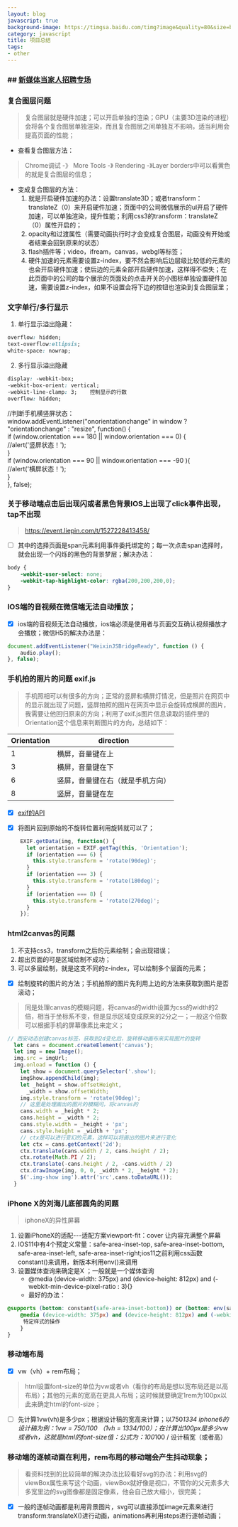 ```yaml
---
layout: blog
javascript: true
background-image: https://timgsa.baidu.com/timg?image&quality=80&size=b9999_10000&sec=1514897300420&di=98b95608be22799574c540dcb1d23ea2&imgtype=0&src=http%3A%2F%2Fpic.92to.com%2F201612%2F14%2F2016128110105715.jpg
category: javascript
title: 项目总结
tags:
- other
---
```


### ## [新媒体当家人招聘专场](https://event.liepin.com/t/1522060813001/)

### 复合图层问题
> 复合图层就是硬件加速；可以开启单独的渲染；GPU（主要3D渲染的进程）会将各个复合图层单独渲染，而且复合图层之间单独互不影响，适当利用会提高页面的性能；

-  查看复合图层方法：
>  Chrome调试 -》 More Tools -》 Rendering -》Layer borders中可以看黄色的就是复合图层的信息；
- 变成复合图层的方法：
    1. 就是开启硬件加速的办法：设置translate3D；或者transform：translateZ（0）来开启硬件加速；页面中的公司微信展示的ul开启了硬件加速，可以单独渲染，提升性能；利用css3的transform：translateZ（0）属性开启的；
    2. opacity和过渡属性（需要动画执行时才会变成复合图层，动画没有开始或者结束会回到原来的状态）
    3. flash插件等；video，ifream，canvas，webgl等标签；
    4. 硬件加速的元素需要设置z-index，要不然会影响后边层级比较低的元素的也会开启硬件加速；使后边的元素全部开启硬件加速，这样得不偿失；在此页面中的公司的每个展示的页面处的点击开关的小图标单独设置硬件加速，需要设置z-index，如果不设置会将下边的按钮也渲染到复合图层里；

### 文字单行/多行显示
1. 单行显示溢出隐藏：

```css
overflow: hidden;    
text-overflow:ellipsis;
white-space: nowrap;
```

2. 多行显示溢出隐藏

```css
display: -webkit-box;    
-webkit-box-orient: vertical;    
-webkit-line-clamp: 3;    控制显示的行数
overflow: hidden;
```




//判断手机横竖屏状态：  
    window.addEventListener("onorientationchange" in window ? "orientationchange" : "resize", function() {  
            if (window.orientation === 180 || window.orientation === 0) {   
               //alert('竖屏状态！');  
            }   
            if (window.orientation === 90 || window.orientation === -90 ){   
                //alert('横屏状态！');  
            }    
        }, false); 
        
        
### 关于移动端点击后出现闪或者黑色背景IOS上出现了click事件出现，tap不出现
> https://event.liepin.com/t/1527228413458/
- [ ] 其中的选择页面是span元素利用事件委托绑定的；每一次点击span选择时，就会出现一个闪烁的黑色的背景梦层；解决办法：

```css
body {
    -webkit-user-select: none;
    -webkit-tap-highlight-color: rgba(200,200,200,0);
}

```

### IOS端的音视频在微信端无法自动播放；
- [x] ios端的音视频无法自动播放，ios端必须是使用者与页面交互确认视频播放才会播放；微信H5的解决办法是：

```javascript
document.addEventListener("WeixinJSBridgeReady", function () {
    audio.play();
}, false);
```

### 手机拍的照片的问题 exif.js
> 手机照相可以有很多的方向；正常的竖屏和横屏灯情况，但是照片在网页中的显示就出现了问题，竖屏拍照的图片在网页中显示会旋转成横屏的图片，我需要让他回归原来的方向；利用了exif.js图片信息读取的插件里的Orientation这个信息来判断图片的方向，总结如下：

Orientation |  direction
---|---
1 | 横屏，音量键在上
3 | 横屏，音量键在下
6 | 竖屏，音量键在右（就是手机方向）
8 | 竖屏，音量键在左

- [x] [exif的API](http://code.ciaoca.com/javascript/exif-js/)

- [x] 将图片回到原始的不旋转位置利用旋转就可以了；
```javascript
    EXIF.getData(img, function() {
      let orientation = EXIF.getTag(this, 'Orientation');
      if (orientation === 6) {
        this.style.transform = 'rotate(90deg)';
      }
      if (orientation === 3) {
        this.style.transform = 'rotate(180deg)';
      }
      if (orientation === 8) {
        this.style.transform = 'rotate(270deg)';
      }
    });
```

### html2canvas的问题
1. 不支持css3，transform之后的元素绘制；会出现错误；
2. 超出页面的可是区域绘制不成功；
3. 可以多层绘制，就是这支不同的z-index，可以绘制多个层面的元素；
- [x] 绘制旋转的图片的方法；手机拍照的图片先利用上边的方法来获取到图片是否滚动；
> 同是处理canvas的模糊问题，将canvas的width设置为css的width的2倍，相当于坐标系不变，但是显示区域变成原来的2分之一；一般这个倍数可以根据手机的屏幕像素比来定义；

```javascript
// 西安动态创建canvas标签，获取到2d变化后，旋转移动画布来实现图片的旋转
  let cans = document.createElement('canvas');
  let img = new Image();
  img.src = imgUrl;
  img.onload = function () {
    let show = document.querySelector('.show');
    imgShow.appendChild(img);
    let _height = show.offsetHeight,
      _width = show.offsetWidth;
    img.style.transform = 'rotate(90deg)';
    // 这里是处理画出的图片的模糊问，将canvas的
    cans.width = _height * 2;
    cans.height = _width * 2;
    cans.style.width = _height + 'px';
    cans.style.height = _width + 'px';
    // ctx是可以进行变幻的元素，这样可以将画出的图片来进行变化
    let ctx = cans.getContext('2d');
    ctx.translate(cans.width / 2, cans.height / 2);
    ctx.rotate(Math.PI / 2);
    ctx.translate(-cans.height / 2, -cans.width / 2)
    ctx.drawImage(img, 0, 0, _width * 2, _height * 2);
    $('.img-show img').attr('src',cans.toDataURL());
  }
```
### iPhone X的刘海儿底部圆角的问题
> iphoneX的异性屏幕
1. 设置iPhoneX的适配---适配方案viewport-fit：cover 让内容充满整个屏幕
2. IOS11中有4个预定义常量：safe-area-inset-top, safe-area-inset-bottom, safe-area-inset-left, safe-area-inset-right;ios11之前利用css函数constant()来调用，新版本利用env()来调用
3. 设置媒体查询来确定是X ；一般就是一个媒体查询 
    - @media (device-width: 375px) and (device-height: 812px) and (-webkit-min-device-pixel-ratio : 3){}
    - 最好的办法：
    
```css
@supports (bottom: constant(safe-area-inset-bottom)) or (bottom: env(safe-area-inset-bottom)) {
    @media (device-width: 375px) and (device-height: 812px) and (-webkit-min-device-pixel-ratio : 3){
     特定样式的操作
    }
}
```
### 移动端布局
- [x]  vw（vh）+ rem布局；
> html设置font-size的单位为vw或者vh（看你的布局是想以宽布局还是以高布局）；其他的元素的宽高在更具人布局；这时候就要确定1rem为100px以此来确定html的font-size；
- [ ] 先计算1vw(vh)是多少px；根据设计稿的宽高来计算；以750*1334 iphone6的设计稿为例：1vw = 750/100 （1vh = 1334/100）；在计算出100px是多少vw或者vh，这就是html的font-size值：公式为：100*100 / 设计稿宽（或者高）

### 移动端的逐帧动画在利用，rem布局的移动端会产生抖动现象；
> 看资料找到的比较简单的解决办法比较看好svg的办法：利用svg的viewBox属性来写这个动画，viewBox就好像是视口，不管你的父元素多大多宽里边的svg图像都是固定像素，他会自己放大缩小，很完美；
- [x] 一般的逐帧动画都是利用背景图片，svg可以直接添加image元素来进行transform:translateX()进行动画，animations再利用steps进行逐帧动画；